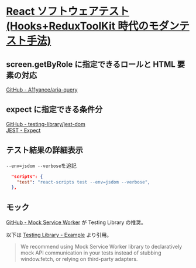 # [React ソフトウェアテスト(Hooks+ReduxToolKit 時代のモダンテスト手法)](https://www.udemy.com/course/reacthooksreduxtoolkit/)

## screen.getByRole に指定できるロールと HTML 要素の対応

[GitHub - A11yance/aria-query](https://github.com/A11yance/aria-query)

## expect に指定できる条件分

[GitHub - testing-library/jest-dom](https://github.com/testing-library/jest-dom)  
[JEST - Expect](https://jestjs.io/docs/expect)

## テスト結果の詳細表示

`--env=jsdom --verbose`を追記

```json
  "scripts": {
    "test": "react-scripts test --env=jsdom --verbose",
  },
```

## モック

[GitHub - Mock Service Worker](https://github.com/mswjs/msw) が Testing Library の推奨。

以下は [Testing Library - Example](https://testing-library.com/docs/react-testing-library/example-intro/#full-example) より引用。

> We recommend using Mock Service Worker library to declaratively mock API communication in your tests instead of stubbing window.fetch, or relying on third-party adapters.
